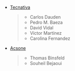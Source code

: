 - [Tecnativa](https://www.tecnativa.com)

  > - Carlos Dauden
  > - Pedro M. Baeza
  > - David Vidal
  > - Víctor Martínez
  > - Carolina Fernandez

- [Acsone](https://acsone.eu)

  > - Thomas Binsfeld
  > - Souheil Bejaoui

